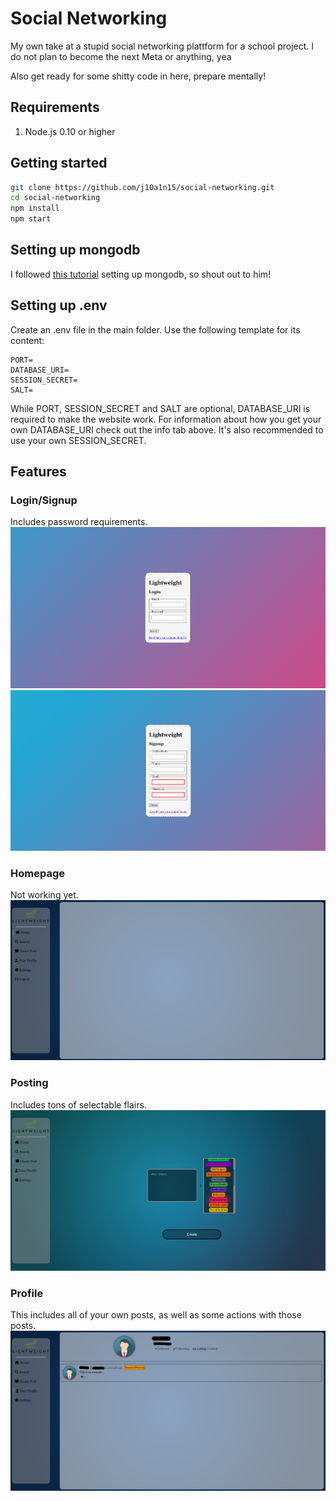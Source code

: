 # Social Networking
My own take at a stupid social networking plattform for a school project.
I do not plan to become the next Meta or anything, yea

Also get ready for some shitty code in here, prepare mentally!

## Requirements
1. Node.js 0.10 or higher

## Getting started
```sh
git clone https://github.com/j10a1n15/social-networking.git
cd social-networking
npm install
npm start
```

## Setting up mongodb
I followed [this tutorial](https://youtu.be/-PdjUx9JZ2E) setting up mongodb, so shout out to him!

## Setting up .env
Create an .env file in the main folder.
Use the following template for its content:
```
PORT=
DATABASE_URI=
SESSION_SECRET=
SALT=
```
While PORT, SESSION_SECRET and SALT are optional, DATABASE_URI is required to make the website work.
For information about how you get your own DATABASE_URI check out the info tab above.
It's also recommended to use your own SESSION_SECRET.

## Features

### Login/Signup
Includes password requirements.
![Login](github/images/login.png)
![Signup](github/images/signup.png)

### Homepage
Not working yet.
![Homepage](github/images/homepage.png)

### Posting
Includes tons of selectable flairs.
![Posting](github/images/posting.png)

### Profile
This includes all of your own posts, as well as some actions with those posts.
![Profile](github/images/profile.png)